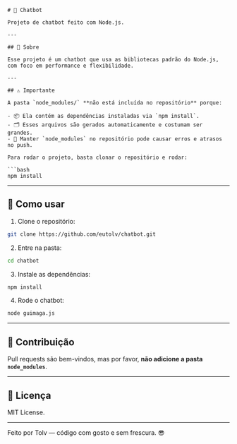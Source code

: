 

````
# 🤖 Chatbot

Projeto de chatbot feito com Node.js.

---

## 📖 Sobre

Esse projeto é um chatbot que usa as bibliotecas padrão do Node.js, com foco em performance e flexibilidade.

---

## ⚠️ Importante

A pasta `node_modules/` **não está incluída no repositório** porque:

- 📦 Ela contém as dependências instaladas via `npm install`.
- 🗂️ Esses arquivos são gerados automaticamente e costumam ser grandes.
- 🚫 Manter `node_modules` no repositório pode causar erros e atrasos no push.

Para rodar o projeto, basta clonar o repositório e rodar:

```bash
npm install
````

---

## 🚀 Como usar

1. Clone o repositório:

```bash
git clone https://github.com/eutolv/chatbot.git
```

2. Entre na pasta:

```bash
cd chatbot
```

3. Instale as dependências:

```bash
npm install
```

4. Rode o chatbot:

```bash
node guimaga.js
```

---

## 🤝 Contribuição

Pull requests são bem-vindos, mas por favor, **não adicione a pasta `node_modules`**.

---

## 📄 Licença

MIT License.

---

Feito por Tolv — código com gosto e sem frescura. 😎
